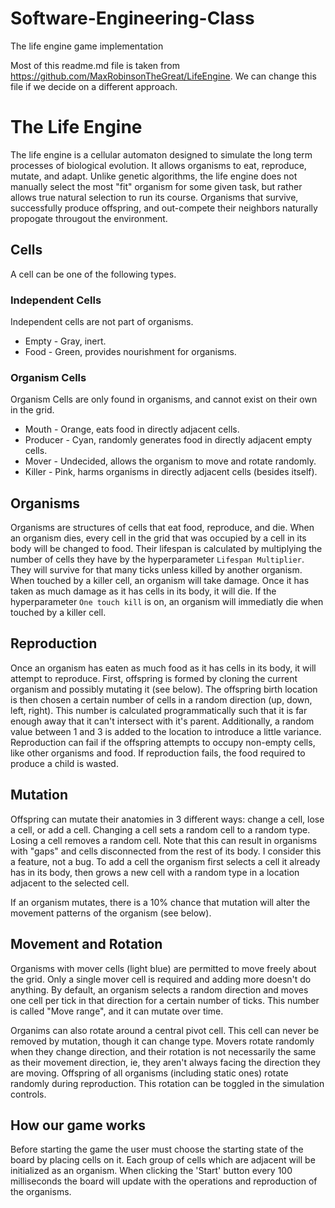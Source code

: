 # Software-Engineering-Class
The life engine game implementation 

Most of this readme.md file is taken from https://github.com/MaxRobinsonTheGreat/LifeEngine.
We can change this file if we decide on a different approach.

# The Life Engine

The life engine is a cellular automaton designed to simulate the long term processes of biological evolution. It allows organisms to eat, reproduce, mutate, and adapt.
Unlike genetic algorithms, the life engine does not manually select the most "fit" organism for some given task, but rather allows true natural selection to 
run its course. Organisms that survive, successfully produce offspring, and out-compete their neighbors naturally propogate througout the environment.


## Cells
A cell can be one of the following types.
### Independent Cells
Independent cells are not part of organisms. 
- Empty - Gray, inert.
- Food - Green, provides nourishment for organisms.
### Organism Cells
Organism Cells are only found in organisms, and cannot exist on their own in the grid.
- Mouth - Orange, eats food in directly adjacent cells.
- Producer - Cyan, randomly generates food in directly adjacent empty cells.
- Mover - Undecided, allows the organism to move and rotate randomly.
- Killer - Pink, harms organisms in directly adjacent cells (besides itself).

## Organisms
Organisms are structures of cells that eat food, reproduce, and die.
When an organism dies, every cell in the grid that was occupied by a cell in its body will be changed to food.
Their lifespan is calculated by multiplying the number of cells they have by the hyperparameter `Lifespan Multiplier`. They will survive for that many ticks unless killed by another organism.
When touched by a killer cell, an organism will take damage. Once it has taken as much damage as it has cells in its body, it will die. If the hyperparameter `One touch kill` is on, an organism will immediatly die when touched by a killer cell.

## Reproduction
Once an organism has eaten as much food as it has cells in its body, it will attempt to reproduce. 
First, offspring is formed by cloning the current organism and possibly mutating it (see below).
The offspring birth location is then chosen a certain number of cells in a random direction (up, down, left, right). This number is calculated programmatically such that it is far enough away that it can't intersect with it's parent.
Additionally, a random value between 1 and 3 is added to the location to introduce a little variance.
Reproduction can fail if the offspring attempts to occupy non-empty cells, like other organisms and food. If reproduction fails, the food required to produce a child is wasted.

## Mutation
Offspring can mutate their anatomies in 3 different ways: change a cell, lose a cell, or add a cell. Changing a cell sets a random cell to a random type. Losing a cell removes a random cell. Note that this can result in organisms with "gaps" and cells disconnected from the rest of its body. I consider this a feature, not a bug.
To add a cell the organism first selects a cell it already has in its body, then grows a new cell with a random type in a location adjacent to the selected cell.

If an organism mutates, there is a 10% chance that mutation will alter the movement patterns of the organism (see below).

## Movement and Rotation
Organisms with mover cells (light blue) are permitted to move freely about the grid. Only a single mover cell is required and adding more doesn't do anything. By default, an organism selects a random direction and moves one cell per tick in that direction for a certain number of ticks. This number is called "Move range", and it can mutate over time.

Organims can also rotate around a central pivot cell. This cell can never be removed by mutation, though it can change type. Movers rotate randomly when they change direction, and their rotation is not necessarily the same as their movement direction, ie, they aren't always facing the direction they are moving. Offspring of all organisms (including static ones) rotate randomly during reproduction. This rotation can be toggled in the simulation controls.

## How our game works
Before starting the game the user must choose the starting state of the board by placing cells on it.
Each group of cells which are adjacent will be initialized as an organism. 
When clicking the 'Start' button every 100 milliseconds the board will update with the operations and reproduction of the organisms.

